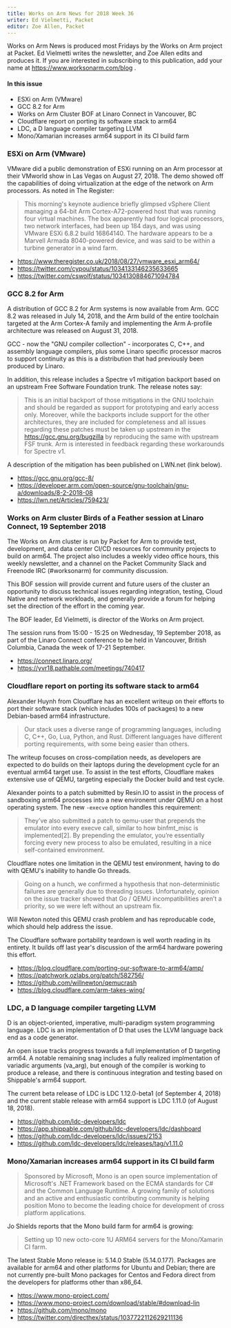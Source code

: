 ```yaml
---
title: Works on Arm News for 2018 Week 36
writer: Ed Vielmetti, Packet
editor: Zoe Allen, Packet
---
```


Works on Arm News is produced most Fridays by the Works
on Arm project at Packet. Ed Vielmetti writes the newsletter,
and Zoe Allen edits and produces it. If you are interested
in subscribing to this publication, add your name at
https://www.worksonarm.com/blog .

#### In this issue

* ESXi on Arm (VMware)
* GCC 8.2 for Arm
* Works on Arm Cluster BOF at Linaro Connect in Vancouver, BC
* Cloudflare report on porting its software stack to arm64
* LDC, a D language compiler targeting LLVM
* Mono/Xamarian increases arm64 support in its CI build farm

### ESXi on Arm (VMware)

VMware did a public demonstration of ESXi running on an Arm processor
at their VMworld show in Las Vegas on August 27, 2018. The demo 
showed off the capabilities of doing virtualization at the edge
of the network on Arm processors. As noted in The Register:

> This morning's keynote audience briefly glimpsed vSphere Client 
managing a 64-bit Arm Cortex-A72-powered host that was running 
four virtual machines. The box apparently had four logical processors, 
two network interfaces, had been up 184 days, and was using 
VMware ESXi 6.8.2 build 16864140. The hardware appears to 
be a Marvell Armada 8040-powered device, and was said to 
be within a turbine generator in a wind farm.

* https://www.theregister.co.uk/2018/08/27/vmware_esxi_arm64/
* https://twitter.com/cypou/status/1034133146235633665
* https://twitter.com/cswolf/status/1034130884671094784

### GCC 8.2 for Arm

A distribution of GCC 8.2 for Arm systems is now available from Arm.
GCC 8.2 was released in July 14, 2018, and the Arm build of the
entire toolchain targeted at the Arm Cortex-A family and implementing 
the Arm A-profile architecture was released on August 31, 2018.

GCC - now the "GNU compiler collection" - incorporates C, C++, and
assembly language compilers, plus some Linaro specific processor
macros to support continuity as this is a distribution that had 
previously been produced by Linaro.

In addition, this release includes a Spectre v1 mitigation backport 
based on an upstream Free Software Foundation trunk. The release
notes say: 

> This is an initial backport of those mitigations in the GNU toolchain and should be regarded as support for prototyping and early access only. Moreover, while the backports include support for the other architectures, they are included for completeness and all issues regarding these patches must be taken up upstream in the https://gcc.gnu.org/bugzilla by reproducing the same with upstream FSF trunk. Arm is interested in feedback regarding these workarounds for Spectre v1. 

A description of the mitigation has been published on LWN.net (link below).

* https://gcc.gnu.org/gcc-8/
* https://developer.arm.com/open-source/gnu-toolchain/gnu-a/downloads/8-2-2018-08
* https://lwn.net/Articles/759423/

### Works on Arm cluster Birds of a Feather session at Linaro Connect, 19 September 2018

The Works on Arm cluster is run by Packet for Arm to provide test, development, and data center CI/CD resources for community projects to build on arm64. The project also includes a weekly video office hours, this weekly newsletter, and a channel on the Packet Community Slack and Freenode IRC (#worksonarm) for community discussion.

This BOF session will provide current and future users of the cluster an opportunity to discuss technical issues regarding integration, testing, Cloud Native and network workloads, and generally provide a forum for helping set the direction of the effort in the coming year.

The BOF leader, Ed Vielmetti, is director of the Works on Arm project.

The session runs from 15:00 - 15:25 on Wednesday, 19 September 2018, as part of the Linaro Connect
conference to be held in Vancouver, British Columbia, Canada the week of 17-21 September.

* https://connect.linaro.org/
* https://yvr18.pathable.com/meetings/740417

### Cloudflare report on porting its software stack to arm64

Alexander Huynh from Cloudflare has an excellent writeup on their
efforts to port their software stack (which includes 100s of packages)
to a new Debian-based arm64 infrastructure.

> Our stack uses a diverse range of programming languages, including C, C++, Go, Lua, Python, and Rust. Different languages have different porting requirements, with some being easier than others.

The writeup focuses on cross-compilation needs, as developers are
expected to do builds on their laptops during the development cycle
for an eventual arm64 target use. To assist in the test efforts, 
Cloudflare makes extensive use of QEMU, targeting especially the
Docker build and test cycle.

Alexander points to a patch submitted by Resin.IO to assist in
the process of sandboxing arm64 processes into a new environemt
under QEMU on a host operating system. The new `-execve` option
handles this requirement:

> They’ve also submitted a patch to qemu-user that prepends the 
emulator into every execve call, similar to how binfmt_misc is 
implemented[2]. By prepending the emulator, you’re essentially 
forcing every new process to also be emulated, resulting in a nice self-contained environment.

Cloudflare notes one limitation in the QEMU test environment,
having to do with QEMU's inability to handle Go threads.

> Going on a hunch, we confirmed a hypothesis that non-deterministic failures are generally due to threading issues. Unfortunately, opinion on the issue tracker showed that Go / QEMU incompatibilities aren’t a priority, so we were left without an upstream fix.

Will Newton noted this QEMU crash problem and has reproducable
code, which should help address the issue.

The Cloudflare software portability teardown is well worth reading in its entirety.
It builds off last year's discussion of the arm64 hardware powering
this effort.

* https://blog.cloudflare.com/porting-our-software-to-arm64/amp/
* https://patchwork.ozlabs.org/patch/582756/
* https://github.com/willnewton/qemucrash
* https://blog.cloudflare.com/arm-takes-wing/

### LDC, a D language compiler targeting LLVM

D is an object-oriented, imperative, multi-paradigm system programming language. 
LDC is an implementation of D that uses the LLVM language back end as a code generator.

An open issue tracks progress towards a full implementation of D
targeting arm64. A notable remaining snag includes a fully realized
implmentation of variadic arguments (va_arg), but enough of the 
compiler is working to produce a release, and there is continuous
integration and testing based on Shippable's arm64 support.

The current beta release of LDC is LDC 1.12.0-beta1 (of September 4, 2018)
and the current stable release with arm64 support is LDC 1.11.0 (of August 18, 2018).

* https://github.com/ldc-developers/ldc
* https://app.shippable.com/github/ldc-developers/ldc/dashboard
* https://github.com/ldc-developers/ldc/issues/2153
* https://github.com/ldc-developers/ldc/releases/tag/v1.11.0

### Mono/Xamarian increases arm64 support in its CI build farm

> Sponsored by Microsoft, Mono is an open source implementation of Microsoft's .NET Framework based on the ECMA standards for C# and the Common Language Runtime. A growing family of solutions and an active and enthusiastic contributing community is helping position Mono to become the leading choice for development of cross platform applications.

Jo Shields reports that the Mono build farm for arm64 is growing:

> Setting up 10 new octo-core 1U ARM64 servers for the Mono/Xamarin CI farm.

The latest Stable Mono release is: 5.14.0 Stable (5.14.0.177). Packages
are available for arm64 and other platforms for Ubuntu and Debian; there
are not currently pre-built Mono packages for Centos and Fedora direct
from the developers for platforms other than x86_64.

* https://www.mono-project.com/
* https://www.mono-project.com/download/stable/#download-lin
* https://github.com/mono/mono
* https://twitter.com/directhex/status/1037722112629211136

